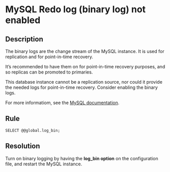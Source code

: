 # MySQL Redo log (binary log) not enabled

## Description
The binary logs are the change stream of the MySQL instance. It is used for replication and for point-in-time recovery. 

It’s recommended to have them on for point-in-time recovery purposes, and so replicas can be promoted to primaries. 

This database instance cannot be a replication source, nor could it provide the needed logs for point-in-time recovery. Consider enabling the binary logs.

For more informatiom, see the [MySQL documentation](https://dev.mysql.com/doc/refman/8.0/en/binary-log.html).


## Rule
`SELECT @@global.log_bin;`


## Resolution
Turn on binary logging by having the **log_bin option** on the configuration file, and restart the MySQL instance. 